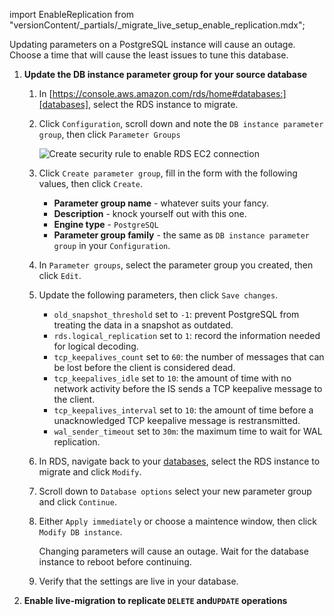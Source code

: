 import EnableReplication from "versionContent/_partials/_migrate_live_setup_enable_replication.mdx";

Updating parameters on a PostgreSQL instance will cause an outage. Choose a time that will cause the least issues to tune this database.

1. **Update the DB instance parameter group for your source database**

   1. In [https://console.aws.amazon.com/rds/home#databases:][databases],
      select the RDS instance to migrate.

   1. Click `Configuration`, scroll down and note the `DB instance parameter group`, then click `Parameter Groups`
   
      <img class="main-content__illustration"
      src="https://assets.timescale.com/docs/images/migrate/awsrds-parameter-groups.png"
      alt="Create security rule to enable RDS EC2 connection"/>

   1. Click `Create parameter group`, fill in the form with the following values, then click `Create`.
      - **Parameter group name** - whatever suits your fancy. 
      - **Description** - knock yourself out with this one. 
      - **Engine type** - `PostgreSQL`
      - **Parameter group family** - the same as `DB instance parameter group` in your `Configuration`.
   1. In `Parameter groups`, select the parameter group you created, then click `Edit`.
   1. Update the following parameters, then click `Save changes`.
      - `old_snapshot_threshold` set to `-1`: prevent PostgreSQL from treating the data in a snapshot as outdated.
      - `rds.logical_replication` set to `1`: record the information needed for logical decoding.
      - `tcp_keepalives_count` set to `60`:  the number of messages that can be lost before the client is considered dead.
      - `tcp_keepalives_idle` set to `10`: the amount of time with no network activity before the IS sends a TCP keepalive message to the client.
      - `tcp_keepalives_interval` set to `10`: the amount of time before a unacknowledged TCP keepalive message is restransmitted. 
      - `wal_sender_timeout` set to `30m`: the maximum time to wait for WAL replication.


   1. In RDS, navigate back to your [databases][databases], select the RDS instance to migrate and click `Modify`.  

   1. Scroll down to `Database options` select your new parameter group and click `Continue`. 
   1. Either `Apply immediately` or choose a maintence window, then click `Modify DB instance`.

      Changing parameters will cause an outage. Wait for the database instance to reboot before continuing. 
   1. Verify that the settings are live in your database.

1. **Enable live-migration to replicate `DELETE` and`UPDATE` operations**

   <EnableReplication />
   
[mst-portal]: https://portal.managed.timescale.com/login
[databases]: https://console.aws.amazon.com/rds/home#databases:
